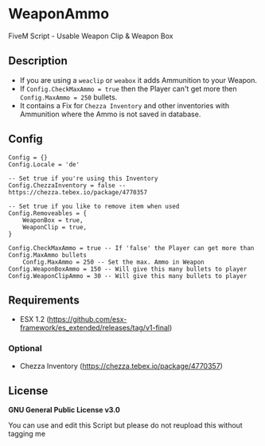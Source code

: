 # WeaponAmmo
FiveM Script - Usable Weapon Clip & Weapon Box

## Description
* If you are using a `weaclip` or `weabox` it adds Ammunition to your Weapon.
* If `Config.CheckMaxAmmo = true` then the Player can't get more then `Config.MaxAmmo = 250` bullets.
* It contains a Fix for `Chezza Inventory` and other inventories with Ammunition where the Ammo is not saved in database.

## Config
```
Config = {}
Config.Locale = 'de'

-- Set true if you're using this Inventory
Config.ChezzaInventory = false -- https://chezza.tebex.io/package/4770357

-- Set true if you like to remove item when used
Config.Removeables = {
	WeaponBox = true,
	WeaponClip = true,
}

Config.CheckMaxAmmo = true -- If 'false' the Player can get more than Config.MaxAmmo bullets
 	Config.MaxAmmo = 250 -- Set the max. Ammo in Weapon
Config.WeaponBoxAmmo = 150 -- Will give this many bullets to player
Config.WeaponClipAmmo = 30 -- Will give this many bullets to player
```

## Requirements
* ESX 1.2 (https://github.com/esx-framework/es_extended/releases/tag/v1-final)
### Optional
* Chezza Inventory (https://chezza.tebex.io/package/4770357)

## License
**GNU General Public License v3.0**

You can use and edit this Script but please do not reupload this without tagging me
